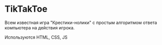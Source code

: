 # TikTakToe

Всем известная игра "Крестики-нолики" с простым алгоритмом ответа компьютера на действия игрока.

Используются HTML, CSS, JS
